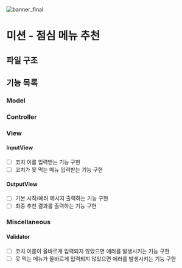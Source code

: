 ![banner_final](https://user-images.githubusercontent.com/87642422/208154435-c89807e8-6413-4241-b87b-47e32474f522.png)

# 미션 - 점심 메뉴 추천

## 파일 구조

## 기능 목록

### Model

### Controller

### View

#### InputView

- [ ] 코치 이름 입력받는 기능 구현
- [ ] 코치가 못 먹는 메뉴 입력받는 기능 구현

#### OutputView

- [ ] 기본 시작/에러 메시지 출력하는 기능 구현
- [ ] 최종 추천 결과를 출력하는 기능 구현

### Miscellaneous

#### Validator

- [ ] 코치 이름이 올바르게 입력되지 않았으면 에러를 발생시키는 기능 구현
- [ ] 못 먹는 메뉴가 올바르게 입력되지 않았으면 에러를 발생시키는 기능 구현
